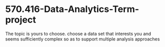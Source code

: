 # 570.416-Data-Analytics-Term-project

The topic is yours to choose. choose a data set that interests you and seems sufficiently complex so as to support multiple analysis approaches
